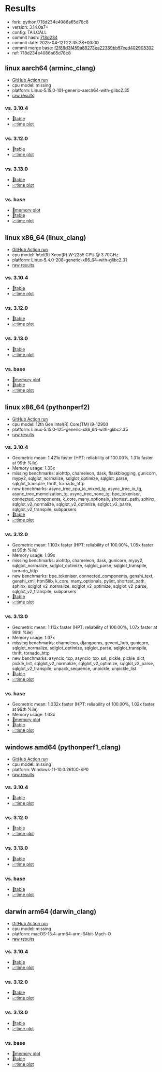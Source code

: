 # Results

- fork: python/718d234e4086a65d78c8
- version: 3.14.0a7+
- config: TAILCALL
- commit hash: [718d234](https://github.com/python/cpython/commit/718d234)
- commit date: 2025-04-12T22:35:28+00:00
- commit merge base: [f2f86d3f459a89273ea22389bb57eed402908302](https://github.com/python/cpython/commit/f2f86d3f459a89273ea22389bb57eed402908302)
- ref: 718d234e4086a65d78c8

## linux aarch64 (arminc_clang)

- [GitHub Action run](https://github.com/faster-cpython/benchmarking/actions/runs/14424474015)
- cpu model: missing
- platform: Linux-5.15.0-101-generic-aarch64-with-glibc2.35
- [raw results](bm-20250412-arminc_clang-aarch64-python-718d234e4086a65d78c8-3.14.0a7%2B-718d234.json)

### vs. 3.10.4

- [📄table](bm-20250412-arminc_clang-aarch64-python-718d234e4086a65d78c8-3.14.0a7%2B-718d234-vs-3.10.4.md)
- [📈time plot](bm-20250412-arminc_clang-aarch64-python-718d234e4086a65d78c8-3.14.0a7%2B-718d234-vs-3.10.4.svg)

### vs. 3.12.0

- [📄table](bm-20250412-arminc_clang-aarch64-python-718d234e4086a65d78c8-3.14.0a7%2B-718d234-vs-3.12.0.md)
- [📈time plot](bm-20250412-arminc_clang-aarch64-python-718d234e4086a65d78c8-3.14.0a7%2B-718d234-vs-3.12.0.svg)

### vs. 3.13.0

- [📄table](bm-20250412-arminc_clang-aarch64-python-718d234e4086a65d78c8-3.14.0a7%2B-718d234-vs-3.13.0.md)
- [📈time plot](bm-20250412-arminc_clang-aarch64-python-718d234e4086a65d78c8-3.14.0a7%2B-718d234-vs-3.13.0.svg)

### vs. base

- [🧠memory plot](bm-20250412-arminc_clang-aarch64-python-718d234e4086a65d78c8-3.14.0a7%2B-718d234-vs-base-mem.svg)
- [📄table](bm-20250412-arminc_clang-aarch64-python-718d234e4086a65d78c8-3.14.0a7%2B-718d234-vs-base.md)
- [📈time plot](bm-20250412-arminc_clang-aarch64-python-718d234e4086a65d78c8-3.14.0a7%2B-718d234-vs-base.svg)

## linux x86_64 (linux_clang)

- [GitHub Action run](https://github.com/faster-cpython/benchmarking/actions/runs/14424474015)
- cpu model: Intel(R) Xeon(R) W-2255 CPU @ 3.70GHz
- platform: Linux-5.4.0-208-generic-x86_64-with-glibc2.31
- [raw results](bm-20250412-linux_clang-x86_64-python-718d234e4086a65d78c8-3.14.0a7%2B-718d234.json)

### vs. 3.10.4

- [📄table](bm-20250412-linux_clang-x86_64-python-718d234e4086a65d78c8-3.14.0a7%2B-718d234-vs-3.10.4.md)
- [📈time plot](bm-20250412-linux_clang-x86_64-python-718d234e4086a65d78c8-3.14.0a7%2B-718d234-vs-3.10.4.svg)

### vs. 3.12.0

- [📄table](bm-20250412-linux_clang-x86_64-python-718d234e4086a65d78c8-3.14.0a7%2B-718d234-vs-3.12.0.md)
- [📈time plot](bm-20250412-linux_clang-x86_64-python-718d234e4086a65d78c8-3.14.0a7%2B-718d234-vs-3.12.0.svg)

### vs. 3.13.0

- [📄table](bm-20250412-linux_clang-x86_64-python-718d234e4086a65d78c8-3.14.0a7%2B-718d234-vs-3.13.0.md)
- [📈time plot](bm-20250412-linux_clang-x86_64-python-718d234e4086a65d78c8-3.14.0a7%2B-718d234-vs-3.13.0.svg)

### vs. base

- [🧠memory plot](bm-20250412-linux_clang-x86_64-python-718d234e4086a65d78c8-3.14.0a7%2B-718d234-vs-base-mem.svg)
- [📄table](bm-20250412-linux_clang-x86_64-python-718d234e4086a65d78c8-3.14.0a7%2B-718d234-vs-base.md)
- [📈time plot](bm-20250412-linux_clang-x86_64-python-718d234e4086a65d78c8-3.14.0a7%2B-718d234-vs-base.svg)

## linux x86_64 (pythonperf2)

- [GitHub Action run](https://github.com/faster-cpython/benchmarking/actions/runs/14424474015)
- cpu model: 12th Gen Intel(R) Core(TM) i9-12900
- platform: Linux-5.15.0-125-generic-x86_64-with-glibc2.35
- [raw results](bm-20250412-pythonperf2-x86_64-python-718d234e4086a65d78c8-3.14.0a7%2B-718d234.json)

### vs. 3.10.4

- Geometric mean: 1.421x faster (HPT: reliability of 100.00%, 1.31x faster at 99th %ile)
- Memory usage: 1.33x
- missing benchmarks: aiohttp, chameleon, dask, flaskblogging, gunicorn, mypy2, sqlglot_normalize, sqlglot_optimize, sqlglot_parse, sqlglot_transpile, thrift, tornado_http
- new benchmarks: async_tree_cpu_io_mixed_tg, async_tree_io_tg, async_tree_memoization_tg, async_tree_none_tg, bpe_tokeniser, connected_components, k_core, many_optionals, shortest_path, sphinx, sqlglot_v2_normalize, sqlglot_v2_optimize, sqlglot_v2_parse, sqlglot_v2_transpile, subparsers
- [📄table](bm-20250412-pythonperf2-x86_64-python-718d234e4086a65d78c8-3.14.0a7%2B-718d234-vs-3.10.4.md)
- [📈time plot](bm-20250412-pythonperf2-x86_64-python-718d234e4086a65d78c8-3.14.0a7%2B-718d234-vs-3.10.4.svg)

### vs. 3.12.0

- Geometric mean: 1.103x faster (HPT: reliability of 100.00%, 1.05x faster at 99th %ile)
- Memory usage: 1.09x
- missing benchmarks: aiohttp, chameleon, dask, gunicorn, mypy2, sqlglot_normalize, sqlglot_optimize, sqlglot_parse, sqlglot_transpile, tornado_http
- new benchmarks: bpe_tokeniser, connected_components, genshi_text, genshi_xml, html5lib, k_core, many_optionals, pylint, shortest_path, sphinx, sqlglot_v2_normalize, sqlglot_v2_optimize, sqlglot_v2_parse, sqlglot_v2_transpile, subparsers
- [📄table](bm-20250412-pythonperf2-x86_64-python-718d234e4086a65d78c8-3.14.0a7%2B-718d234-vs-3.12.0.md)
- [📈time plot](bm-20250412-pythonperf2-x86_64-python-718d234e4086a65d78c8-3.14.0a7%2B-718d234-vs-3.12.0.svg)

### vs. 3.13.0

- Geometric mean: 1.113x faster (HPT: reliability of 100.00%, 1.07x faster at 99th %ile)
- Memory usage: 1.07x
- missing benchmarks: chameleon, djangocms, gevent_hub, gunicorn, sqlglot_normalize, sqlglot_optimize, sqlglot_parse, sqlglot_transpile, thrift, tornado_http
- new benchmarks: asyncio_tcp, asyncio_tcp_ssl, pickle, pickle_dict, pickle_list, sqlglot_v2_normalize, sqlglot_v2_optimize, sqlglot_v2_parse, sqlglot_v2_transpile, unpack_sequence, unpickle, unpickle_list
- [📄table](bm-20250412-pythonperf2-x86_64-python-718d234e4086a65d78c8-3.14.0a7%2B-718d234-vs-3.13.0.md)
- [📈time plot](bm-20250412-pythonperf2-x86_64-python-718d234e4086a65d78c8-3.14.0a7%2B-718d234-vs-3.13.0.svg)

### vs. base

- Geometric mean: 1.032x faster (HPT: reliability of 100.00%, 1.02x faster at 99th %ile)
- Memory usage: 1.03x
- [🧠memory plot](bm-20250412-pythonperf2-x86_64-python-718d234e4086a65d78c8-3.14.0a7%2B-718d234-vs-base-mem.svg)
- [📄table](bm-20250412-pythonperf2-x86_64-python-718d234e4086a65d78c8-3.14.0a7%2B-718d234-vs-base.md)
- [📈time plot](bm-20250412-pythonperf2-x86_64-python-718d234e4086a65d78c8-3.14.0a7%2B-718d234-vs-base.svg)

## windows amd64 (pythonperf1_clang)

- [GitHub Action run](https://github.com/faster-cpython/benchmarking/actions/runs/14424474015)
- cpu model: missing
- platform: Windows-11-10.0.26100-SP0
- [raw results](bm-20250412-pythonperf1_clang-amd64-python-718d234e4086a65d78c8-3.14.0a7%2B-718d234.json)

### vs. 3.10.4

- [📄table](bm-20250412-pythonperf1_clang-amd64-python-718d234e4086a65d78c8-3.14.0a7%2B-718d234-vs-3.10.4.md)
- [📈time plot](bm-20250412-pythonperf1_clang-amd64-python-718d234e4086a65d78c8-3.14.0a7%2B-718d234-vs-3.10.4.svg)

### vs. 3.12.0

- [📄table](bm-20250412-pythonperf1_clang-amd64-python-718d234e4086a65d78c8-3.14.0a7%2B-718d234-vs-3.12.0.md)
- [📈time plot](bm-20250412-pythonperf1_clang-amd64-python-718d234e4086a65d78c8-3.14.0a7%2B-718d234-vs-3.12.0.svg)

### vs. 3.13.0

- [📄table](bm-20250412-pythonperf1_clang-amd64-python-718d234e4086a65d78c8-3.14.0a7%2B-718d234-vs-3.13.0.md)
- [📈time plot](bm-20250412-pythonperf1_clang-amd64-python-718d234e4086a65d78c8-3.14.0a7%2B-718d234-vs-3.13.0.svg)

### vs. base

- [📄table](bm-20250412-pythonperf1_clang-amd64-python-718d234e4086a65d78c8-3.14.0a7%2B-718d234-vs-base.md)
- [📈time plot](bm-20250412-pythonperf1_clang-amd64-python-718d234e4086a65d78c8-3.14.0a7%2B-718d234-vs-base.svg)

## darwin arm64 (darwin_clang)

- [GitHub Action run](https://github.com/faster-cpython/benchmarking/actions/runs/14424474015)
- cpu model: missing
- platform: macOS-15.4-arm64-arm-64bit-Mach-O
- [raw results](bm-20250412-darwin_clang-arm64-python-718d234e4086a65d78c8-3.14.0a7%2B-718d234.json)

### vs. 3.10.4

- [📄table](bm-20250412-darwin_clang-arm64-python-718d234e4086a65d78c8-3.14.0a7%2B-718d234-vs-3.10.4.md)
- [📈time plot](bm-20250412-darwin_clang-arm64-python-718d234e4086a65d78c8-3.14.0a7%2B-718d234-vs-3.10.4.svg)

### vs. 3.12.0

- [📄table](bm-20250412-darwin_clang-arm64-python-718d234e4086a65d78c8-3.14.0a7%2B-718d234-vs-3.12.0.md)
- [📈time plot](bm-20250412-darwin_clang-arm64-python-718d234e4086a65d78c8-3.14.0a7%2B-718d234-vs-3.12.0.svg)

### vs. 3.13.0

- [📄table](bm-20250412-darwin_clang-arm64-python-718d234e4086a65d78c8-3.14.0a7%2B-718d234-vs-3.13.0.md)
- [📈time plot](bm-20250412-darwin_clang-arm64-python-718d234e4086a65d78c8-3.14.0a7%2B-718d234-vs-3.13.0.svg)

### vs. base

- [🧠memory plot](bm-20250412-darwin_clang-arm64-python-718d234e4086a65d78c8-3.14.0a7%2B-718d234-vs-base-mem.svg)
- [📄table](bm-20250412-darwin_clang-arm64-python-718d234e4086a65d78c8-3.14.0a7%2B-718d234-vs-base.md)
- [📈time plot](bm-20250412-darwin_clang-arm64-python-718d234e4086a65d78c8-3.14.0a7%2B-718d234-vs-base.svg)

